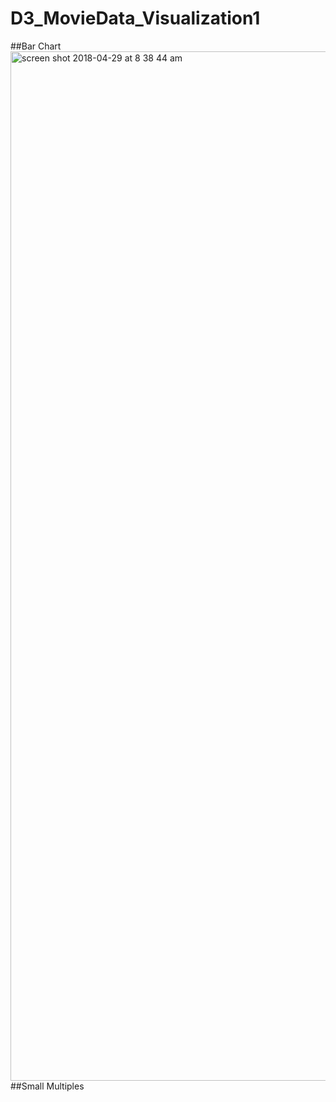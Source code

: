 # D3_MovieData_Visualization1

##Bar Chart
<img width="1647" alt="screen shot 2018-04-29 at 8 38 44 am" src="https://user-images.githubusercontent.com/31057563/39407406-4af08718-4b8b-11e8-8af0-483f7131b810.png">
##Small Multiples
